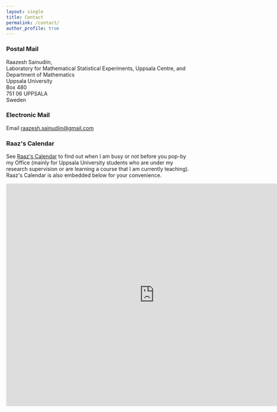 ```yaml
---
layout: single
title: Contact
permalink: /contact/
author_profile: true
---
```


### Postal Mail

Raazesh Sainudiin,<br>
Laboratory for Mathematical Statistical Experiments, Uppsala Centre, and<br>
Department of Mathematics<br>
Uppsala University<br>
Box 480<br>
751 06 UPPSALA<br>
Sweden


### Electronic Mail

Email <a href="mailto:raazesh.sainudiin@gmail.com">raazesh.sainudiin@gmail.com</a>


### Raaz's Calendar

See <a href="https://calendar.google.com/calendar/embed?src=raazesh.sainudiin%40gmail.com&ctz=Europe%2FStockholm">Raaz's Calendar</a> to find out when I am busy or not before you pop-by my Office (mainly for Uppsala University students who are under my research supervision or are learning a course that I am currently teaching). Raaz's Calendar is also embedded below for your convenience.


<iframe src="https://calendar.google.com/calendar/embed?height=600&amp;wkst=1&amp;bgcolor=%23ffffff&amp;ctz=Europe%2FParis&amp;src=cmFhemVzaC5zYWludWRpaW5AZ21haWwuY29t&amp;src=ZW4uc3dlZGlzaCNob2xpZGF5QGdyb3VwLnYuY2FsZW5kYXIuZ29vZ2xlLmNvbQ&amp;src=ZW4udXNhI2hvbGlkYXlAZ3JvdXAudi5jYWxlbmRhci5nb29nbGUuY29t&amp;src=NGRvZWdwYmRrNW5uaGRidHVrbGp1aTQ4dDltYmY2dDlAaW1wb3J0LmNhbGVuZGFyLmdvb2dsZS5jb20&amp;src=ajk5azc3YTBkMXJxNjJkMTdrZ2xsMDhvZjAxZGU0amlAaW1wb3J0LmNhbGVuZGFyLmdvb2dsZS5jb20&amp;color=%23616161&amp;color=%23B39DDB&amp;color=%23A79B8E&amp;color=%23EF6C00&amp;color=%23F09300" style="border-width:0" width="800" height="600" frameborder="0" scrolling="no"></iframe>

<!---
<iframe src="https://calendar.google.com/calendar/embed?height=600&amp;wkst=1&amp;hl=en_GB&amp;bgcolor=%23FFFFFF&amp;src=raazesh.sainudiin%40gmail.com&amp;color=%232952A3&amp;ctz=Europe%2FStockholm" style="border-width:0" width="800" height="600" frameborder="0" scrolling="no"></iframe>
-->
 
